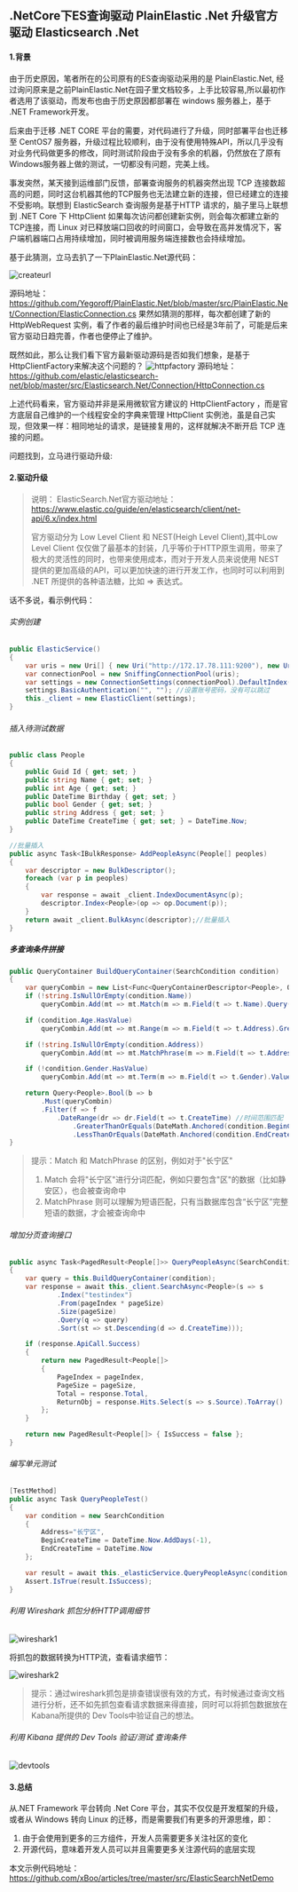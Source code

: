 ## .NetCore下ES查询驱动 PlainElastic .Net 升级官方驱动 Elasticsearch .Net

#### 1.背景
由于历史原因，笔者所在的公司原有的ES查询驱动采用的是 PlainElastic.Net, 经过询问原来是之前PlainElastic.Net在园子里文档较多，上手比较容易,所以最初作者选用了该驱动，而发布也由于历史原因都部署在 windows 服务器上，基于 .NET Framework开发。

后来由于迁移 .NET CORE 平台的需要，对代码进行了升级，同时部署平台也迁移至 CentOS7 服务器，升级过程比较顺利，由于没有使用特殊API，所以几乎没有对业务代码做更多的修改，同时测试阶段由于没有多余的机器，仍然放在了原有Windows服务器上做的测试，一切都没有问题，完美上线。

事发突然，某天接到运维部门反馈，部署查询服务的机器突然出现 TCP 连接数超高的问题，同时这台机器其他的TCP服务也无法建立新的连接，但已经建立的连接不受影响。联想到 ElasticSearch 查询服务是基于HTTP 请求的，脑子里马上联想到 .NET Core 下 HttpClient 如果每次访问都创建新实例，则会每次都建立新的TCP连接，而 Linux 对已释放端口回收的时间窗口，会导致在高并发情况下，客户端机器端口占用持续增加，同时被调用服务端连接数也会持续增加。

基于此猜测，立马去扒了一下PlainElastic.Net源代码：

![createurl](./images/createurl.png)

源码地址：https://github.com/Yegoroff/PlainElastic.Net/blob/master/src/PlainElastic.Net/Connection/ElasticConnection.cs
果然如猜测的那样，每次都创建了新的 HttpWebRequest 实例，看了作者的最后维护时间也已经是3年前了，可能是后来官方驱动日趋完善，作者也便停止了维护。

既然如此，那么让我们看下官方最新驱动源码是否如我们想象，是基于HttpClientFactory来解决这个问题的？
![httpfactory](./images/httpfactory.png)
源码地址：https://github.com/elastic/elasticsearch-net/blob/master/src/Elasticsearch.Net/Connection/HttpConnection.cs

上述代码看来，官方驱动并非是采用微软官方建议的 HttpClientFactory ，而是官方底层自己维护的一个线程安全的字典来管理 HttpClient 实例池，虽是自己实现，但效果一样：相同地址的请求，是链接复用的，这样就解决不断开启 TCP 连接的问题。

问题找到，立马进行驱动升级:

#### 2.驱动升级
>说明： ElasticSearch.Net官方驱动地址：https://www.elastic.co/guide/en/elasticsearch/client/net-api/6.x/index.html
>
>官方驱动分为 Low Level Client 和 NEST(Heigh Level Client),其中Low Level Client 仅仅做了最基本的封装，几乎等价于HTTP原生调用，带来了极大的灵活性的同时，也带来使用成本，而对于开发人员来说使用 NEST 提供的更加高级的API，可以更加快速的进行开发工作，也同时可以利用到 .NET 所提供的各种语法糖，比如 => 表达式。

话不多说，看示例代码：

###### 实例创建
``` csharp
public ElasticService()
{
    var uris = new Uri[] { new Uri("http://172.17.78.111:9200"), new Uri("http://172.17.78.112:9200") }; //支持多个节点
    var connectionPool = new SniffingConnectionPool(uris);
    var settings = new ConnectionSettings(connectionPool).DefaultIndex("testindex");//注意index不可以大写
    settings.BasicAuthentication("", ""); //设置账号密码，没有可以跳过
    this._client = new ElasticClient(settings);
}
```

###### 插入待测试数据
```csharp
public class People 
{
    public Guid Id { get; set; }
    public string Name { get; set; }
    public int Age { get; set; }
    public DateTime Birthday { get; set; }
    public bool Gender { get; set; }
    public string Address { get; set; }
    public DateTime CreateTime { get; set; } = DateTime.Now;
}

//批量插入
public async Task<IBulkResponse> AddPeopleAsync(People[] peoples)
{
    var descriptor = new BulkDescriptor();
    foreach (var p in peoples)
    {
        var response = await _client.IndexDocumentAsync(p);
        descriptor.Index<People>(op => op.Document(p));
    }
    return await _client.BulkAsync(descriptor);//批量插入
}
```

##### 多查询条件拼接
```csharp
public QueryContainer BuildQueryContainer(SearchCondition condition)
{
    var queryCombin = new List<Func<QueryContainerDescriptor<People>, QueryContainer>>();
    if (!string.IsNullOrEmpty(condition.Name))
        queryCombin.Add(mt => mt.Match(m => m.Field(t => t.Name).Query(condition.Name))); //字符串匹配

    if (condition.Age.HasValue)
        queryCombin.Add(mt => mt.Range(m => m.Field(t => t.Address).GreaterThanOrEquals(condition.Age))); //数值区间匹配

    if (!string.IsNullOrEmpty(condition.Address))
        queryCombin.Add(mt => mt.MatchPhrase(m => m.Field(t => t.Address).Query(condition.Address))); //短语匹配

    if (!condition.Gender.HasValue)
        queryCombin.Add(mt => mt.Term(m => m.Field(t => t.Gender).Value(condition.Gender)));//精确匹配

    return Query<People>.Bool(b => b
        .Must(queryCombin)
        .Filter(f => f
            .DateRange(dr => dr.Field(t => t.CreateTime) //时间范围匹配
                .GreaterThanOrEquals(DateMath.Anchored(condition.BeginCreateTime.ToString("yyyy-MM-ddTHH:mm:ss")))
                .LessThanOrEquals(DateMath.Anchored(condition.EndCreateTime.ToString("yyyy-MM-ddTHH:mm:ss"))))));
}
```
>提示：Match 和 MatchPhrase 的区别，例如对于"长宁区"
>1. Match 会将"长宁区"进行分词匹配，例如只要包含"区"的数据（比如静安区），也会被查询命中
>2. MatchPhrase 则可以理解为短语匹配，只有当数据库包含“长宁区”完整短语的数据，才会被查询命中
###### 增加分页查询接口
```csharp
public async Task<PagedResult<People[]>> QueryPeopleAsync(SearchCondition condition, int pageIndex, int pageSize)
{
    var query = this.BuildQueryContainer(condition);
    var response = await this._client.SearchAsync<People>(s => s
            .Index("testindex")
            .From(pageIndex * pageSize)
            .Size(pageSize)
            .Query(q => query)
            .Sort(st => st.Descending(d => d.CreateTime)));

    if (response.ApiCall.Success)
    {
        return new PagedResult<People[]>
        {
            PageIndex = pageIndex,
            PageSize = pageSize,
            Total = response.Total,
            ReturnObj = response.Hits.Select(s => s.Source).ToArray()
        };
    }

    return new PagedResult<People[]> { IsSuccess = false };
}
```

###### 编写单元测试
```csharp
[TestMethod]
public async Task QueryPeopleTest()
{
    var condition = new SearchCondition
    {
        Address="长宁区",
        BeginCreateTime = DateTime.Now.AddDays(-1),
        EndCreateTime = DateTime.Now
    };

    var result = await this._elasticService.QueryPeopleAsync(condition, 0, 3);
    Assert.IsTrue(result.IsSuccess);
}
```

###### 利用 Wireshark 抓包分析HTTP调用细节
![wireshark1](./images/wireshark1.png)

将抓包的数据转换为HTTP流，查看请求细节：

![wireshark2](./images/wireshark2.png)

> 提示：通过wireshark抓包是排查错误很有效的方式，有时候通过查询文档进行分析，还不如先抓包查看请求数据来得直接，同时可以将抓包数据放在Kabana所提供的 Dev Tools中验证自己的想法。

###### 利用 Kibana 提供的 Dev Tools 验证/测试 查询条件
![devtools](./images/devtools.png)

#### 3.总结

从.NET Framework 平台转向 .Net Core 平台，其实不仅仅是开发框架的升级，或者从 Windows 转向 Linux 的迁移，而是需要我们有更多的开源思维，即：
1. 由于会使用到更多的三方组件，开发人员需要更多关注社区的变化
2. 开源代码，意味着开发人员可以并且需要更多关注源代码的底层实现

本文示例代码地址：https://github.com/xBoo/articles/tree/master/src/ElasticSearchNetDemo